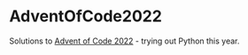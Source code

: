# AdventOfCode2022

Solutions to [Advent of Code 2022](https://adventofcode.com/2022) - trying out Python this year.
